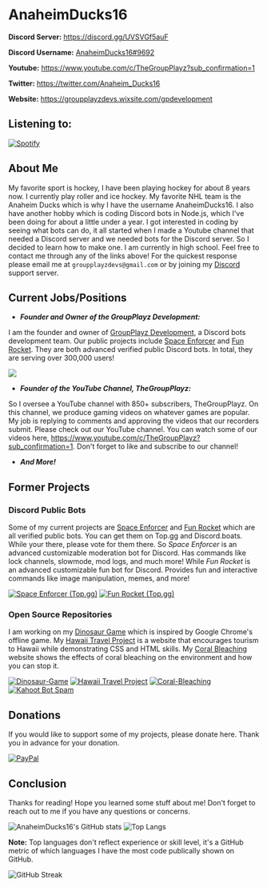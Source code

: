 # AnaheimDucks16

**Discord Server:** https://discord.gg/UVSVGf5auF

**Discord Username:** [AnaheimDucks16#9692](https://discord.com/users/694308326644777013) 

**Youtube:** https://www.youtube.com/c/TheGroupPlayz?sub_confirmation=1

**Twitter:** https://twitter.com/Anaheim_Ducks16

**Website:** https://groupplayzdevs.wixsite.com/gpdevelopment

## **Listening to:**

[![Spotify](https://novatorem-anaheimducks16.vercel.app/api/spotify)](https://open.spotify.com/user/m6ursyww4cdab9ummtfq7z5e2)

## **About Me**

My favorite sport is hockey, I have been playing hockey for about 8 years now. I currently play roller and ice hockey. My favorite NHL team is the Anaheim Ducks which is why I have the username AnaheimDucks16. I also have another hobby which is coding Discord bots in Node.js, which I've been doing for about a little under a year. I got interested in coding by seeing what bots can do, it all started when I made a Youtube channel that needed a Discord server and we needed bots for the Discord server. So I decided to learn how to make one. I am currently in high school. Feel free to contact me through any of the links above! For the quickest response please email me at `groupplayzdevs@gmail.com` or by joining my [Discord](https://discord.gg/UVSVGf5auF) support server.

## **Current Jobs/Positions**

- ***Founder and Owner of the GroupPlayz Development:***  

I am the founder and owner of [GroupPlayz Development](https://groupplayzdevs.wixsite.com/gpdevelopment), a Discord bots development team. Our public projects include [Space Enforcer](https://discord.com/api/oauth2/authorize?client_id=783825583892856844&permissions=2580016247&scope=bot%20applications.commands&response_type=code) and [Fun Rocket](https://discord.com/oauth2/authorize?client_id=789570652369190963&permissions=3221605441&scope=bot%20applications.commands&response_type=code). They are both advanced verified public Discord bots. In total, they are serving over 300,000 users!

<a href="https://discord.gg/UVSVGf5auF"><img src="https://discordapp.com/api/guilds/826523048373911643/widget.png?style=banner2"></a>

- ***Founder of the YouTube Channel, TheGroupPlayz:***  

So I oversee a YouTube channel with 850+ subscribers, TheGroupPlayz. On this channel, we produce gaming videos on whatever games are popular. My job is replying to comments and approving the videos that our recorders submit. Please check out our YouTube channel. You can watch some of our videos here, https://www.youtube.com/c/TheGroupPlayz?sub_confirmation=1. Don't forget to like and subscribe to our channel!

- ***And More!***

## **Former Projects**

### **Discord Public Bots**
Some of my current projects are [Space Enforcer](https://discord.com/api/oauth2/authorize?client_id=783825583892856844&permissions=2580016247&scope=bot%20applications.commands&response_type=code) and [Fun Rocket](https://discord.com/oauth2/authorize?client_id=789570652369190963&permissions=3221605441&scope=bot%20applications.commands&response_type=code) which are all verified public bots. You can get them on Top.gg and Discord.boats. While your there, please vote for them there. So *Space Enforcer*  is an advanced customizable moderation bot for Discord. Has commands like lock channels, slowmode, mod logs, and much more! While *Fun Rocket* is an advanced customizable fun bot for Discord. Provides fun and interactive commands like image manipulation, memes, and more! 

[![Space Enforcer (Top.gg)](https://top.gg/api/widget/783825583892856844.svg)](https://top.gg/bot/783825583892856844)
[![Fun Rocket (Top.gg)](https://top.gg/api/widget/789570652369190963.svg)](https://top.gg/bot/789570652369190963) 

### **Open Source Repositories**
I am working on my [Dinosaur Game](https://github.com/AnaheimDucks16/Dinosaur-Game) which is inspired by Google Chrome's offline game. My [Hawaii Travel Project](https://github.com/AnaheimDucks16/Hawaii-Travel-Project) is a website that encourages tourism to Hawaii while demonstrating CSS and HTML skills. My [Coral Bleaching](https://github.com/AnaheimDucks16/Coral-Bleaching) website shows the effects of coral bleaching on the environment and how you can stop it.

[![Dinosaur-Game](https://github-readme-stats.vercel.app/api/pin/?username=AnaheimDucks16&repo=Dinosaur-Game&theme=tokyonight&hide_border=true)](https://github.com/AnaheimDucks16/Dinosaur-Game)
[![Hawaii Travel Project](https://github-readme-stats.vercel.app/api/pin/?username=AnaheimDucks16&repo=Hawaii-Travel-Project&theme=tokyonight&hide_border=true)](https://github.com/AnaheimDucks16/Hawaii-Travel-Project)
[![Coral-Bleaching](https://github-readme-stats.vercel.app/api/pin/?username=AnaheimDucks16&repo=Coral-Bleaching&theme=tokyonight&hide_border=true)](https://github.com/AnaheimDucks16/Coral-Bleaching)
[![Kahoot Bot Spam](https://github-readme-stats.vercel.app/api/pin/?username=AnaheimDucks16&repo=Kahoot-Bot-Spam&theme=tokyonight&hide_border=true)](https://github.com/AnaheimDucks16/Kahoot-Bot-Spam)

## **Donations**

If you would like to support some of my projects, please donate here. Thank you in advance for your donation. 

[![PayPal](https://i.postimg.cc/nhk2GwJg/Pay-Pal-Logo-1.png)](https://www.paypal.com/donate?business=DFLBWXDZRLVJE&currency_code=USD)  

## **Conclusion**
Thanks for reading! Hope you learned some stuff about me! Don't forget to reach out to me if you have any questions or concerns.

![AnaheimDucks16's GitHub stats](https://github-readme-stats.vercel.app/api?username=AnaheimDucks16&include_all_commits=true&count_private=true&hide=stars&show_icons=true&theme=tokyonight)
![Top Langs](https://github-readme-stats.vercel.app/api/top-langs/?username=AnaheimDucks16&layout=compact&theme=tokyonight)

<b>Note:</b> Top languages don't reflect experience or skill level, it's a GitHub metric of which languages I have the most code publically shown on GitHub.

![GitHub Streak](https://github-readme-streak-stats.herokuapp.com/?user=AnaheimDucks16&theme=tokyonight)
